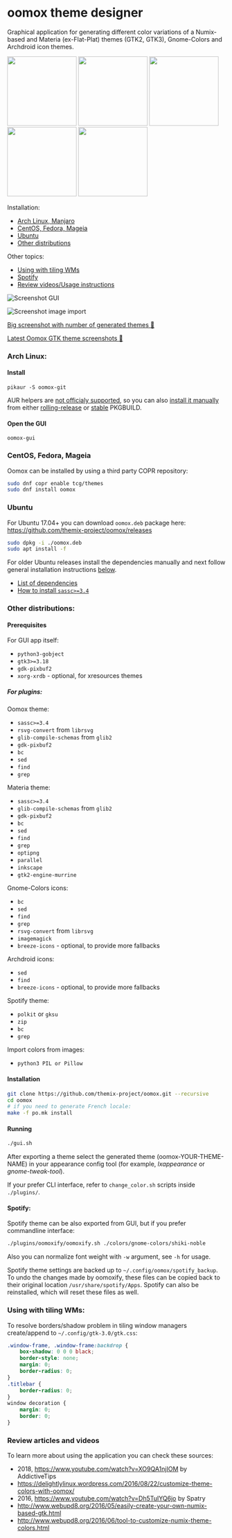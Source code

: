 oomox theme designer
=====

Graphical application for generating different color variations of a Numix-based and Materia (ex-Flat-Plat) themes (GTK2, GTK3), Gnome-Colors and Archdroid icon themes.

<a href="https://aur.archlinux.org/packages/oomox"><img src="https://raw.githubusercontent.com/themix-project/oomox/flathub/packaging/download_aur.png" width="160"></a>
<a href="#ubuntu"><img src="https://raw.githubusercontent.com/themix-project/oomox/flathub/packaging/download_deb.png" width="160"></a>
<a href="https://copr.fedorainfracloud.org/coprs/tcg/themes/"><img src="https://raw.githubusercontent.com/themix-project/oomox/flathub/packaging/download_copr.png" width="160"></a>
<a href="https://slackbuilds.org/repository/14.2/desktop/oomox/"><img src="https://raw.githubusercontent.com/themix-project/oomox/flathub/packaging/download_slackware.png" width="160"></a>
<a href="https://flathub.org/apps/details/com.github.themix_project.Oomox"><img src="https://flathub.org/assets/badges/flathub-badge-en.png" width="160"></a>


Installation:
  * [Arch Linux, Manjaro](#arch-linux "")
  * [CentOS, Fedora, Mageia](#centos-fedora-mageia "")
  * [Ubuntu](#ubuntu "")
  * [Other distributions](#other-distributions "")

Other topics:
  * [Using with tiling WMs](#using-with-tiling-wms "")
  * [Spotify](#spotify "")
  * [Review videos/Usage instructions](#review-articles-and-videos "")


![Screenshot GUI](https://raw.githubusercontent.com/themix-project/oomox/master/screenshot_gui.png "Screenshot GUI")

![Screenshot image import](https://raw.githubusercontent.com/themix-project/oomox/master/screenshot_pil.png "Screenshot image import")

[Big screenshot with number of generated themes 🔗](http://orig15.deviantart.net/e1ee/f/2016/320/1/9/oomox_1_0_rc1_by_actionless-daomhmd.jpg)

[Latest Oomox GTK theme screenshots 🔗](https://github.com/themix-project/oomox-gtk-theme/tree/master/screenshots)


### Arch Linux:

#### Install

```
pikaur -S oomox-git
```

AUR helpers are [not officialy supported](https://wiki.archlinux.org/index.php/AUR_helpers), so you can also [install it manually](https://wiki.archlinux.org/index.php/Arch_User_Repository#Installing_packages) from either [rolling-release](https://aur.archlinux.org/packages/oomox-git/) or [stable](https://aur.archlinux.org/packages/oomox/) PKGBUILD.

#### Open the GUI

```
oomox-gui
```


### CentOS, Fedora, Mageia

Oomox can be installed by using a third party COPR repository:
```bash
sudo dnf copr enable tcg/themes
sudo dnf install oomox
```



### Ubuntu

For Ubuntu 17.04+ you can download `oomox.deb` package here:
https://github.com/themix-project/oomox/releases

```sh
sudo dpkg -i ./oomox.deb
sudo apt install -f
```


For older Ubuntu releases install the dependencies manually and next follow general installation instructions [below](#installation "").
 - [List of dependencies](https://github.com/themix-project/oomox/blob/master/packaging/ubuntu/control#L5)
 - [How to install `sassc>=3.4`](https://askubuntu.com/questions/849057/how-to-install-libsass-on-ubuntu-16-04)


### Other distributions:


#### Prerequisites

For GUI app itself:
 - `python3-gobject`
 - `gtk3>=3.18`
 - `gdk-pixbuf2`
 - `xorg-xrdb` - optional, for xresources themes

##### For plugins:

Oomox theme:
 - `sassc>=3.4`
 - `rsvg-convert` from `librsvg`
 - `glib-compile-schemas` from `glib2`
 - `gdk-pixbuf2`
 - `bc`
 - `sed`
 - `find`
 - `grep`

Materia theme:
 - `sassc>=3.4`
 - `glib-compile-schemas` from `glib2`
 - `gdk-pixbuf2`
 - `bc`
 - `sed`
 - `find`
 - `grep`
 - `optipng`
 - `parallel`
 - `inkscape`
 - `gtk2-engine-murrine`

Gnome-Colors icons:
 - `bc`
 - `sed`
 - `find`
 - `grep`
 - `rsvg-convert` from `librsvg`
 - `imagemagick`
 - `breeze-icons` - optional, to provide more fallbacks

Archdroid icons:
 - `sed`
 - `find`
 - `breeze-icons` - optional, to provide more fallbacks

Spotify theme:
 - `polkit` or `gksu`
 - `zip`
 - `bc`
 - `grep`

Import colors from images:
 - `python3 PIL or Pillow`

#### Installation

```sh
git clone https://github.com/themix-project/oomox.git --recursive
cd oomox
# if you need to generate French locale:
make -f po.mk install
```

#### Running

```sh
./gui.sh
```

After exporting a theme select the generated theme (oomox-YOUR-THEME-NAME) in your appearance config tool (for example, _lxappearance_ or _gnome-tweak-tool_).

If your prefer CLI interface, refer to `change_color.sh` scripts inside `./plugins/`.



#### Spotify:

Spotify theme can be also exported from GUI, but if you prefer commandline interface:

```sh
./plugins/oomoxify/oomoxify.sh ./colors/gnome-colors/shiki-noble
```

Also you can normalize font weight with `-w` argument, see `-h` for usage.

Spotify theme settings are backed up to `~/.config/oomox/spotify_backup`. To undo the changes made by oomoxify, these files can be copied back to their original location `/usr/share/spotify/Apps`. Spotify can also be reinstalled, which will reset these files as well.


### Using with tiling WMs:

To resolve borders/shadow problem in tiling window managers create/append to
`~/.config/gtk-3.0/gtk.css`:

```css
.window-frame, .window-frame:backdrop {
    box-shadow: 0 0 0 black;
    border-style: none;
    margin: 0;
    border-radius: 0;
}
.titlebar {
    border-radius: 0;
}
window decoration {
    margin: 0;
    border: 0;
}
```


### Review articles and videos

To learn more about using the application you can check these sources:

  * 2018, https://www.youtube.com/watch?v=XO9QA1njIOM by AddictiveTips
  * https://delightlylinux.wordpress.com/2016/08/22/customize-theme-colors-with-oomox/
  * 2016, https://www.youtube.com/watch?v=Dh5TuIYQ6jo by Spatry
  * http://www.webupd8.org/2016/05/easily-create-your-own-numix-based-gtk.html
  * http://www.webupd8.org/2016/06/tool-to-customize-numix-theme-colors.html
